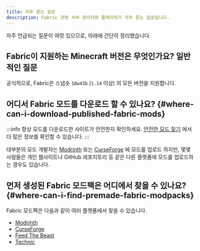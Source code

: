```yaml
---
title: 자주 묻는 질문
description: Fabric 관련 서버 관리자와 플레이어가 자주 묻는 질문입니다.
---
```


자주 언급되는 질문이 여럿 있으므로, 아래에 간단히 정리했습니다.

## Fabric이 지원하는 Minecraft 버전은 무엇인가요? 일반적인 질문

공식적으로, Fabric은 스냅숏 `18w43b` (`1.14` 이상) 의 모든 버전을 지원합니다.

## 어디서 Fabric 모드를 다운로드 할 수 있나요? {#where-can-i-download-published-fabric-mods}

:::info
항상 모드를 다운로드한 사이트가 안전한지 확인하세요. [안전한 모드 찾기](./finding-mods) 에서 더 많은 정보를 확인할 수 있습니다.
:::

대부분의 모드 개발자는 [Modrinth](https://modrinth.com/mods?g=categories:%27fabric%27) 또는 [CurseForge](https://www.curseforge.com/minecraft/search?class=mc-mods\&gameVersionTypeId=4) 에 모드를 업로드 하지만, 몇몇 사람들은 개인 웹사이트나 GitHub 레포지토리 등 같은 다른 플랫폼에 모드를 업로드하는 경우도 있습니다.

## 먼저 생성된 Fabric 모드팩은 어디에서 찾을 수 있나요? {#where-can-i-find-premade-fabric-modpacks}

Fabric 모드팩은 다음과 같이 여러 플랫폼에서 찾을 수 있습니다.

- [Modrinth](https://modrinth.com/modpacks?g=categories:%27fabric%27)
- [CurseForge](https://www.curseforge.com/minecraft/search?class=modpacks\\&gameVersionTypeId=4)
- [Feed The Beast](https://www.feed-the-beast.com/ftb-app)
- [Technic](https://www.technicpack.net/modpacks)
